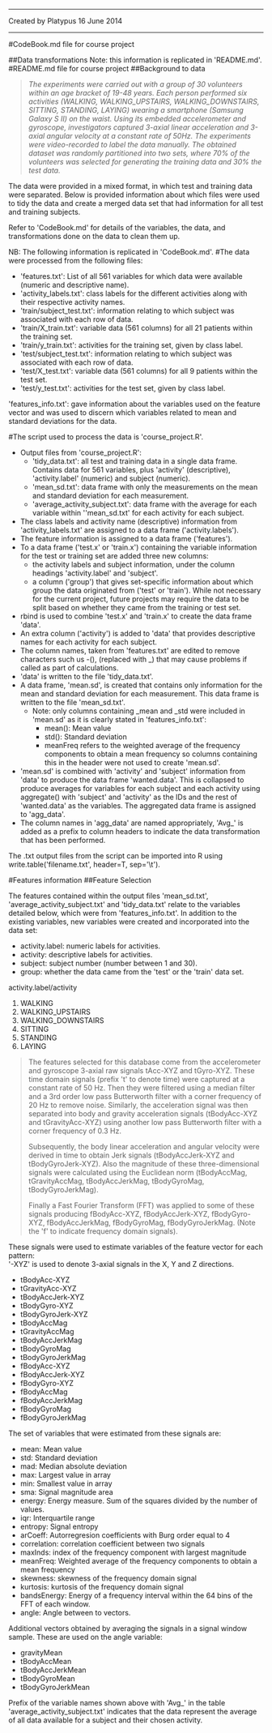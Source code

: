 --------------------------------------------------
Created by Platypus 16 June 2014

----------------------------------------------------

#CodeBook.md file for course project

##Data transformations
Note: this information is replicated in 'README.md'.
#README.md file for course project
##Background to data
>_The experiments were  carried out with a group of 30 volunteers within an age bracket of 19-48 years. Each person performed six activities (WALKING, WALKING_UPSTAIRS, WALKING_DOWNSTAIRS, SITTING, STANDING, LAYING) wearing a smartphone (Samsung Galaxy S II) on the waist. Using its embedded accelerometer and gyroscope, investigators captured 3-axial linear acceleration and 3-axial angular velocity at a constant rate of 50Hz. The experiments were video-recorded to label the data manually. The obtained dataset was randomly partitioned into two sets, where 70% of the volunteers was selected for generating the training data and 30% the test data._

The data were provided in a mixed format, in which test and training data were separated. Below is provided information about which files were used to tidy the data and create a merged data set that had information for all test and training subjects.

Refer to 'CodeBook.md' for details of the variables, the data, and transformations done on the data to clean them up.

NB: The following information is replicated in 'CodeBook.md'.
#The data were processed from the following files:
- 'features.txt': List of all 561 variables for which data were available (numeric and descriptive name).
- 'activity_labels.txt': class labels for the different activities along with their respective activity names.
- 'train/subject_test.txt': information relating to which subject was associated with each row of data.
- 'train/X_train.txt': variable data (561 columns) for all 21 patients within the training set.
- 'train/y_train.txt': activities for the training set, given by class label.
- 'test/subject_test.txt': information relating to which subject was associated with each row of data.
- 'test/X_test.txt': variable data (561 columns) for all 9 patients within the test set.
- 'test/y_test.txt': activities for the test set, given by class label.

'features_info.txt': gave information about the variables used on the feature vector and was used to discern which variables related to mean and standard deviations for the data.

#The script used to process the data is 'course_project.R'.
* Output files from 'course_project.R':
    * 'tidy_data.txt': all test and training data in a single data frame. Contains data for 561 variables, plus 
'activity' (descriptive), 'activity.label' (numeric) and subject (numeric).
    *  'mean_sd.txt': data frame with only the measurements on the mean and standard deviation for each measurement.
    *  'average_activity_subject.txt': data frame with the average for each variable within ''mean_sd.txt' for each activity for each subject.
* The class labels and activity name (descriptive) information from 'activity_labels.txt' are assigned to a data frame ('activity.labels').
* The feature information is assigned to a data frame ('features').
* To a data frame ('test.x' or 'train.x') containing the variable information for the test or training set are added three new columns:
    * the activity labels and subject information, under the column headings 'activity.label' and 'subject'.
    * a column ('group') that gives set-specific information about which group the data originated from ('test' or 'train'). While not necessary for the current project, future projects may require the data to be split based on whether they came from the training or test set.
 * rbind is used to combine 'test.x' and 'train.x' to create the data frame 'data'.
 * An extra column ('activity') is added to 'data' that provides descriptive names for each activity for each subject.
 * The column names, taken from  'features.txt' are edited to remove characters such us -(), (replaced with _) that may cause problems if called as part of calculations.
 * 'data' is written to the file 'tidy_data.txt'.
 * A data frame, 'mean.sd', is created that contains only information for the mean and standard deviation for each measurement. This data frame is written to the file 'mean_sd.txt'.
     * Note: only columns containing _mean and _std were included in 'mean.sd' as it is clearly stated in 'features_info.txt':
         * mean(): Mean value
         * std(): Standard deviation
        * meanFreq refers to the weighted average of the frequency components to obtain a mean frequency so columns containing this in the header were not used to create 'mean.sd'.
* 'mean.sd' is combined with 'activity' and 'subject' information from 'data' to produce the data frame 'wanted.data'. This is collapsed to produce averages for variables for each subject and each activity using aggregate() with 'subject' and 'activity' as the IDs and the rest of 'wanted.data' as the variables. The aggregated data frame is assigned to 'agg_data'.
* The column names in 'agg_data' are named appropriately,  'Avg_' is added as a prefix to column headers to indicate the data transformation that has been performed.


The .txt output files from the script can be imported into R using write.table('filename.txt', header=T, sep='\t').       

#Features information
##Feature Selection

The features contained within the output files 'mean_sd.txt', 'average_activity_subject.txt' and 'tidy_data.txt' relate to the variables detailed below, which were from 'features_info.txt'. In addition to the existing variables, new variables were created and incorporated into the data set:

* activity.label: numeric labels for activities.
* activity: descriptive labels for activities.
* subject: subject number (number between 1 and 30).
* group: whether the data came from the 'test' or the 'train' data set.

activity.label/activity

1. WALKING
2. WALKING_UPSTAIRS
3. WALKING_DOWNSTAIRS
4. SITTING
5. STANDING
6. LAYING

>The features selected for this database come from the accelerometer and gyroscope 3-axial raw signals tAcc-XYZ and tGyro-XYZ. These time domain signals (prefix 't' to denote time) were captured at a constant rate of 50 Hz. Then they were filtered using a median filter and a 3rd order low pass Butterworth filter with a corner frequency of 20 Hz to remove noise. Similarly, the acceleration signal was then separated into body and gravity acceleration signals (tBodyAcc-XYZ and tGravityAcc-XYZ) using another low pass Butterworth filter with a corner frequency of 0.3 Hz.
>
>Subsequently, the body linear acceleration and angular velocity were derived in time to obtain Jerk signals (tBodyAccJerk-XYZ and tBodyGyroJerk-XYZ). Also the magnitude of these three-dimensional signals were calculated using the Euclidean norm (tBodyAccMag, tGravityAccMag, tBodyAccJerkMag, tBodyGyroMag, tBodyGyroJerkMag).
>
>Finally a Fast Fourier Transform (FFT) was applied to some of these signals producing fBodyAcc-XYZ, fBodyAccJerk-XYZ, fBodyGyro-XYZ, fBodyAccJerkMag, fBodyGyroMag, fBodyGyroJerkMag. (Note the 'f' to indicate frequency domain signals). 

These signals were used to estimate variables of the feature vector for each pattern:  
'-XYZ' is used to denote 3-axial signals in the X, Y and Z directions.

- tBodyAcc-XYZ
- tGravityAcc-XYZ
- tBodyAccJerk-XYZ
- tBodyGyro-XYZ
- tBodyGyroJerk-XYZ
- tBodyAccMag
- tGravityAccMag
- tBodyAccJerkMag
- tBodyGyroMag
- tBodyGyroJerkMag
- fBodyAcc-XYZ
- fBodyAccJerk-XYZ
- fBodyGyro-XYZ
- fBodyAccMag
- fBodyAccJerkMag
- fBodyGyroMag
- fBodyGyroJerkMag

The set of variables that were estimated from these signals are: 

- mean: Mean value
- std: Standard deviation
- mad: Median absolute deviation
- max: Largest value in array
- min: Smallest value in array
- sma: Signal magnitude area
- energy: Energy measure. Sum of the squares divided by the number of values. 
- iqr: Interquartile range 
- entropy: Signal entropy
- arCoeff: Autorregresion coefficients with Burg order equal to 4
- correlation: correlation coefficient between two signals
- maxInds: index of the frequency component with largest magnitude
- meanFreq: Weighted average of the frequency components to obtain a mean frequency
- skewness: skewness of the frequency domain signal 
- kurtosis: kurtosis of the frequency domain signal 
- bandsEnergy: Energy of a frequency interval within the 64 bins of the FFT of each window.
- angle: Angle between to vectors.

Additional vectors obtained by averaging the signals in a signal window sample. These are used on the angle variable:

- gravityMean
- tBodyAccMean
- tBodyAccJerkMean
- tBodyGyroMean
- tBodyGyroJerkMean

Prefix of the variable names shown above with 'Avg_' in the table 'average_activity_subject.txt' indicates that the data represent the average of all data available for a subject and their chosen activity.